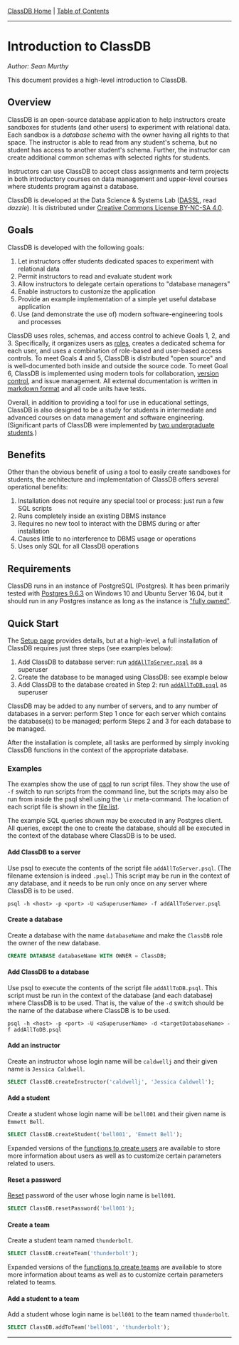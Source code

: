 [ClassDB Home](Home) \| [Table of Contents](Table-of-Contents)

---
# Introduction to ClassDB

_Author: Sean Murthy_

This document provides a high-level introduction to ClassDB.

## Overview
ClassDB is an open-source database application to help instructors create sandboxes
for students (and other users) to experiment with relational data. Each sandbox
is a _database schema_ with the owner having all rights to that space. The instructor
is able to read from any student's schema, but no student has access to another
student's schema. Further, the instructor can create additional common schemas with
selected rights for students.

Instructors can use ClassDB to accept class assignments and term projects in both
introductory courses on data management and upper-level courses where students program
against a database.

ClassDB is developed at the Data Science & Systems Lab ([DASSL](Credits), read _dazzle_).
It is distributed under [Creative Commons License BY-NC-SA 4.0](https://creativecommons.org/licenses/by-nc-sa/4.0/).

## Goals
ClassDB is developed with the following goals:
1. Let instructors offer students dedicated spaces to experiment with relational data
2. Permit instructors to read and evaluate student work
3. Allow instructors to delegate certain operations to "database managers"
4. Enable instructors to customize the application
5. Provide an example implementation of a simple yet useful database application
6. Use (and demonstrate the use of) modern software-engineering tools and processes

ClassDB uses roles, schemas, and access control to achieve Goals 1, 2, and 3.
Specifically, it organizes users as [roles](Roles), creates a dedicated schema for
each user, and uses a combination of role-based and user-based access controls.
To meet Goals 4 and 5, ClassDB is distributed "open source" and is well-documented
both inside and outside the source code. To meet Goal 6, ClassDB is implemented
using modern tools for collaboration, [version control](https://github.com/DASSL/ClassDB),
and issue management. All external documentation is written in [markdown format](https://help.github.com/articles/about-writing-and-formatting-on-github/) and
all code units have tests.

Overall, in addition to providing a tool for use in educational settings, ClassDB
is also designed to be a study for students in intermediate and advanced courses
on data management and software engineering. (Significant parts of ClassDB were
implemented by [two undergraduate students](Credits).)

## Benefits
Other than the obvious benefit of using a tool to easily create sandboxes for students,
the architecture and implementation of ClassDB offers several operational benefits:

1. Installation does not require any special tool or process: just run a few SQL scripts
2. Runs completely inside an existing DBMS instance
3. Requires no new tool to interact with the DBMS during or after installation
4. Causes little to no interference to DBMS usage or operations
5. Uses only SQL for all ClassDB operations

## Requirements
ClassDB runs in an instance of PostgreSQL (Postgres). It has been primarily tested
with [Postgres 9.6.3](https://www.postgresql.org/docs/9.6/static/index.html) on
Windows 10 and Ubuntu Server 16.04, but it should run in any Postgres instance as
long as the instance is ["fully owned"](Setup).

## Quick Start
The [Setup page](Setup) provides details, but at a high-level, a full installation of ClassDB requires just three steps (see examples below):
1. Add ClassDB to database server: run [`addAllToServer.psql`](Scripts#server-level) as a superuser
2. Create the database to be managed using ClassDB: see example below
3. Add ClassDB to the database created in Step 2: run [`addAllToDB.psql`](Scripts#database-level) as superuser

ClassDB may be added to any number of servers, and to any number of databases in
a server: perform Step 1 once for each server which contains the database(s) to
be managed; perform Steps 2 and 3 for each database to be managed.

After the installation is complete, all tasks are performed by simply invoking ClassDB
functions in the context of the appropriate database.


### Examples

The examples show the use of [psql](https://www.postgresql.org/docs/9.6/static/app-psql.html)
to run script files. They show the use of `-f` switch to run scripts from the
command line, but the scripts may also be run from inside the psql shell using the
`\ir` meta-command. The location of each script file is shown in the [file list](File-List).

The example SQL queries shown may be executed in any Postgres client. All queries, except the 
one to create the database, should all be executed in the context of the database where ClassDB
is to be used.

#### Add ClassDB to a server
Use psql to execute the contents of the script file `addAllToServer.psql`.
(The filename extension is indeed `.psql`.) This script may be run in the
context of any database, and it needs to be run only once on any server 
where ClassDB is to be used. 

```
psql -h <host> -p <port> -U <aSuperuserName> -f addAllToServer.psql
```

#### Create a database
Create a database with the name `databaseName` and make the `ClassDB` role the owner
of the new database.

```sql
CREATE DATABASE databaseName WITH OWNER = ClassDB;
```

#### Add ClassDB to a database
Use psql to execute the contents of the script file `addAllToDB.psql`. This script must 
be run in the context of the database (and each database) where ClassDB is to be used. 
That is, the value of the `-d` switch should be the name of the database where ClassDB 
is to be used.

```
psql -h <host> -p <port> -U <aSuperuserName> -d <targetDatabaseName> -f addAllToDB.psql
```

#### Add an instructor
Create an instructor whose login name will be `caldwellj` and their given name is
`Jessica Caldwell`.

```sql
SELECT ClassDB.createInstructor('caldwellj', 'Jessica Caldwell');
```
#### Add a student
Create a student whose login name will be `bell001` and their given name is
`Emmett Bell`.

```sql
SELECT ClassDB.createStudent('bell001', 'Emmett Bell');
```
Expanded versions of the [functions to create users](Adding-Users#functions) are
available to store more information about users as well as to customize certain
parameters related to users.

#### Reset a password
[Reset](Changing-Passwords#resetting-a-forgotten-password) password of the user
whose login name is `bell001`.

```sql
SELECT ClassDB.resetPassword('bell001');
```

#### Create a team
Create a student team named `thunderbolt`.

```sql
SELECT ClassDB.createTeam('thunderbolt');
```
Expanded versions of the [functions to create teams](Adding-Teams#functions) are
available to store more information about teams as well as to customize certain
parameters related to teams.


#### Add a student to a team
Add a student whose login name is `bell001` to the team named `thunderbolt`.

```sql
SELECT ClassDB.addToTeam('bell001', 'thunderbolt');
```

---
